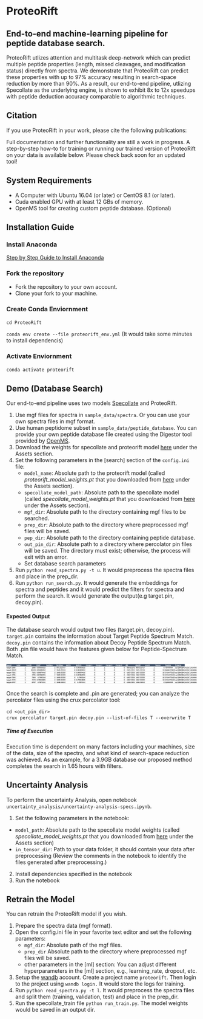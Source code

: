 # ProteoRift
## End-to-end machine-learning pipeline for peptide database search. 

ProteoRift utlizes attention and multitask deep-network which can predict multiple peptide properties (length, missed cleavages, and modification status) directly from spectra. We demonstrate that ProteoRift can predict these properties with up to 97% accuracy resulting in search-space reduction by more than 90%. As a result, our end-to-end pipeline, utlizing Specollate as the underlying engine, is shown to exhibit 8x to 12x speedups with peptide deduction accuracy comparable to algorithmic techniques. 

## Citation
If you use ProteoRift in your work, please cite the following publications:


Full documentation and further functionality are still a work in progress. A step-by-step how-to for training or running our trained version of ProteoRift on your data is available below. Please check back soon for an updated tool!


<!-- # Step-by-Step HOW TO
The below sections explain the setup for running the database search (on already trained model) or retraining the model using your own data. -->

## System Requirements
- A Computer with Ubuntu 16.04 (or later) or CentOS 8.1 (or later).
- Cuda enabled GPU with at least 12 GBs of memory.
- OpenMS tool for creating custom peptide database. (Optional)

## Installation Guide

### Install Anaconda
[Step by Step Guide to Install Anaconda](https://docs.anaconda.com/anaconda/install/)

### Fork the repository
- Fork the repository to your own account.
- Clone your fork to your machine. 

### Create Conda Enviornment
`cd ProteoRift`

`conda env create --file proteorift_env.yml` (It would take some minutes to install dependencis)
### Activate Enviornment
`conda activate proteorift`

## Demo (Database Search)

Our end-to-end pipeline uses two models [Specollate](https://github.com/pcdslab/SpeCollate) and ProteoRift. 

1. Use mgf files for spectra in `sample_data/spectra`. Or you can use your own spectra files in mgf format.
2. Use human peptidome subset in `sample_data/peptide_database`. You can provide your own peptide database file created using the Digestor tool provided by [OpenMS](https://www.openms.de/download/openms-binaries/).
3. Download the weights for specollate and proteorift model [here](https://github.com/pcdslab/ProteoRift/releases/tag/V1.0.0) under the Assets section.
4. Set the following parameters in the [search] section of the `config.ini` file:
    - `model_name`: Absolute path to the proteorift model (called *proteorift_model_weights.pt* that you downloaded from [here](https://github.com/pcdslab/ProteoRift/releases/tag/V1.0.0) under the Assets section).
    - `specollate_model_path`:  Absolute path to the specollate model (called *specollate_model_weights.pt* that you downloaded from [here](https://github.com/pcdslab/ProteoRift/releases/tag/V1.0.0) under the Assets section). 
    - `mgf_dir`: Absolute path to the directory containing mgf files to be searched.
    - `prep_dir`: Absolute path to the directory where preprocessed mgf files will be saved.
    - `pep_dir`: Absolute path to the directory containing peptide database.
    - `out_pin_dir`: Absolute path to a directory where percolator pin files will be saved. The directory must exist; otherwise, the process will exit with an error.
    - Set database search parameters
5. Run `python read_spectra.py -t u`. It would preprocess the spectra files and place in the prep_dir.
6. Run `python run_search.py`. It would generate the embeddings for spectra and peptides and it would predict the filters for spectra and perform the search. It would generate the output(e.g target.pin, decoy.pin).

#### Expected Output
The database search would output two files (target.pin, decoy.pin). `target.pin` contains the information about Target Peptide Spectrum Match. `decoy.pin` contains the information about Decoy Peptide Spectrum Match. Both .pin file would have the features given below for Peptide-Spectrum Match.

![alt text](PSM.png)

 Once the search is complete and .pin are generated; you can analyze the percolator files using the crux percolator tool:
```shell
cd <out_pin_dir>
crux percolator target.pin decoy.pin --list-of-files T --overwrite T
```
##### Time of Execution
Execution time is dependent on many factors including your machines, size of the data, size of the spectra, and what kind of search-space reduction was achieved. As an example, for a 3.9GB database our proposed method completes the search in 1.65 hours with filters. 

## Uncertainty Analysis
To perform the uncertainty Analysis, open notebook `uncertainty_analysis/uncertainty-analysis-specs.ipynb`.

1. Set the following parameters in the notebook:

 - `model_path`: Absolute path to the specollate model weights (called *specollate_model_weights.pt* that you downloaded from [here](https://github.com/pcdslab/ProteoRift/releases/tag/V1.0.0) under the Assets section) 
 - `in_tensor_dir`: Path to your data folder, it should contain your data after preprocessing (Review the comments in the notebook to identify the files generated after preprocessing.)
2. Install dependencies specified in the notebook
3. Run the notebook 


## Retrain the Model 

You can retrain the ProteoRift model if you wish. 
1. Prepare the spectra data (mgf format).
2. Open the config.ini file in your favorite text editor and set the following parameters:
    - `mgf_dir`: Absolute path of the mgf files.
    - `prep_dir` Absolute path to the directory where preprocessed mgf files will be saved.
    - other parameters in the [ml] section: You can adjust different hyperparameters in the [ml] section, e.g., learning_rate, dropout, etc.
3. Setup the [wandb](https://wandb.ai/site) account. Create a project name `proteorift`. Then login to the project using `wandb login.` It would store the logs for training.
4. Run `python read_spectra.py -t l`. It would preprocess the spectra files and split them (training, validation, test) and place in the prep_dir.
5. Run the specollate_train file `python run_train.py`. The model weights would be saved in an output dir.



